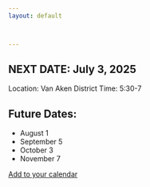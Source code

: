 ```yaml
---
layout: default



---
```



## NEXT DATE: July 3, 2025 
Location: Van Aken District
Time: 5:30-7

## Future Dates:
* August 1
* September 5
* October 3
* November 7

[Add to your calendar](https://calendar.google.com/calendar/u/0?cid=NmMwYWMyMWM2ZDA4YTc2OTE5NjEyMTU3N2U5ZjNjNzFkZGJhYzRjZWYyZjQxMGM0ODg4YzEyOTY3MDMyODkzM0Bncm91cC5jYWxlbmRhci5nb29nbGUuY29t)

